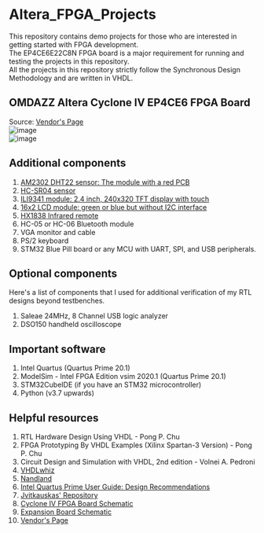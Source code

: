 # Altera_FPGA_Projects  

This repository contains demo projects for those who are interested in getting started with FPGA development.  
The EP4CE6E22C8N FPGA board is a major requirement for running and testing the projects in this repository.  
All the projects in this repository strictly follow the Synchronous Design Methodology and are written in VHDL.   

## OMDAZZ Altera Cyclone IV EP4CE6 FPGA Board  
Source: [Vendor's Page](https://a.aliexpress.com/_EQstVsj)  
![image](https://github.com/MUDAL/Altera_FPGA_Projects/assets/46250887/3b2e60d7-95fb-4722-b8ae-07905272fe2b)  
![image](https://github.com/MUDAL/Altera_FPGA_Projects/assets/46250887/985b401d-910c-47cd-a42c-5aa6f8f254fc)  

## Additional components  
1. [AM2302 DHT22 sensor: The module with a red PCB](https://a.aliexpress.com/_EzjOeNt)    
2. [HC-SR04 sensor](https://a.aliexpress.com/_ExUJ4Cn)    
3. [ILI9341 module: 2.4 inch, 240x320 TFT display with touch](https://a.aliexpress.com/_EwlAMGf)
4. [16x2 LCD module: green or blue but without I2C interface](https://a.aliexpress.com/_EIEI6jd)
5. [HX1838 Infrared remote](https://a.aliexpress.com/_EI0lmAb)
6. HC-05 or HC-06 Bluetooth module  
7. VGA monitor and cable
8. PS/2 keyboard
9. STM32 Blue Pill board or any MCU with UART, SPI, and USB peripherals.    

## Optional components  
Here's a list of components that I used for additional verification of my RTL designs beyond testbenches.  
1. Saleae 24MHz, 8 Channel USB logic analyzer
2. DSO150 handheld oscilloscope  

## Important software  
1. Intel Quartus (Quartus Prime 20.1)  
2. ModelSim - Intel FPGA Edition vsim 2020.1 (Quartus Prime 20.1)
3. STM32CubeIDE (if you have an STM32 microcontroller)
4. Python (v3.7 upwards)  

## Helpful resources  
1. RTL Hardware Design Using VHDL - Pong P. Chu
2. FPGA Prototyping By VHDL Examples (Xilinx Spartan-3 Version) - Pong P. Chu
3. Circuit Design and Simulation with VHDL, 2nd edition - Volnei A. Pedroni
4. [VHDLwhiz](https://vhdlwhiz.com/)    
5. [Nandland](https://nandland.com/)  
6. [Intel Quartus Prime User Guide: Design Recommendations](https://drive.google.com/file/d/10ceeMwrubd7WwAiYCywm3BV2gu6W5p9I/view?usp=sharing)
7. [Jvitkauskas' Repository](https://github.com/jvitkauskas/Altera-Cyclone-IV-board-V3.0)
8. [Cyclone IV FPGA Board Schematic](https://drive.google.com/file/d/1_IB7D3a74_Vx75rmCJpaDmrPajFDsQqK/view?usp=sharing)
9. [Expansion Board Schematic](https://drive.google.com/file/d/1hS64cwsAFvdMkdJV1rCPkyS8_Hy91g8t/view?usp=sharing)    
10. [Vendor's Page](https://a.aliexpress.com/_EQstVsj)   
    
